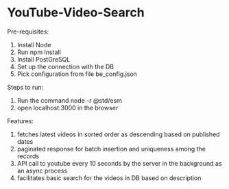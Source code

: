 # YouTube-Video-Search
Pre-requisites:
1. Install Node
2. Run npm Install
3. Install PostGreSQL
4. Set up the connection with the DB
5. Pick configuration from file be_config.json

Steps to run:
1. Run the command node -r @std/esm
2. open localhost:3000 in the browser

Features:
1. fetches latest videos in sorted order as descending based on published dates
2. paginated response for batch insertion and uniqueness among the records
3. API call to youtube every 10 seconds by the server in the background as an async process
4. facilitates basic search for the videos in DB based on description
